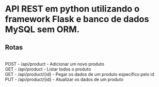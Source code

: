 <h1>API REST em python utilizando o framework Flask e banco de dados MySQL
sem ORM.</h1>
<h2>Rotas</h2> <br>
POST - /api/product - Adicionar um novo produto <br>
GET - /api/product - Listar todos o produto <br>
GET - /api/product/{id} - Pegar os dados de um produto especifico pelo id <br>
PUT - /api/product/{id} - Atualizar os dados de um produto
